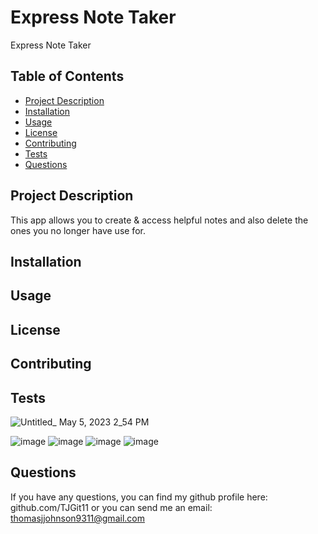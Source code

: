 # Express Note Taker
Express Note Taker

## Table of Contents
- [Project Description](#project-description)
- [Installation](#installation)
- [Usage](#usage)
- [License](#license)
- [Contributing](#contributing)
- [Tests](#tests)
- [Questions](#questions)

## Project Description
This app allows you to create & access helpful notes and also delete the ones you no longer have use for. 

## Installation


## Usage


## License


## Contributing


## Tests
![Untitled_ May 5, 2023 2_54 PM](https://user-images.githubusercontent.com/74613952/236556850-5f458fd4-b026-423e-aa75-376fcbc0c5b5.gif)

![image](https://user-images.githubusercontent.com/74613952/236555772-49370925-0c85-48f5-9c06-3383be038fc2.png)
![image](https://user-images.githubusercontent.com/74613952/236555922-2552531b-2a18-4f07-ae4c-275762ddee8e.png)
![image](https://user-images.githubusercontent.com/74613952/236556013-c04d6bd4-d8a2-45f2-a98d-f8c90dff9bd6.png)
![image](https://user-images.githubusercontent.com/74613952/236556052-82dd0762-a47c-4ca3-ae34-a107da4da53b.png)


## Questions
If you have any questions, you can find my github profile here:
github.com/TJGit11 
or you can send me an email: thomasjjohnson9311@gmail.com


